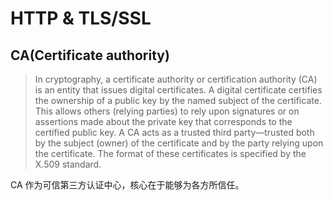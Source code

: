 # HTTP & TLS/SSL

## CA(Certificate authority)

> In cryptography, a certificate authority or certification authority (CA) is an entity that issues digital certificates. 
> A digital certificate certifies the ownership of a public key by the named subject of the certificate. 
> This allows others (relying parties) to rely upon signatures or on assertions made about the private key that corresponds to the certified public key. 
> A CA acts as a trusted third party—trusted both by the subject (owner) of the certificate and by the party relying upon the certificate. 
> The format of these certificates is specified by the X.509 standard.

CA 作为可信第三方认证中心，核心在于能够为各方所信任。
